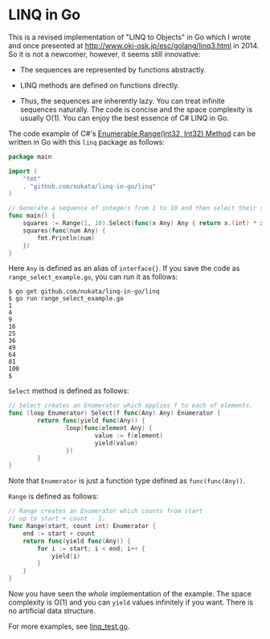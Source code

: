 # LINQ in Go

This is a revised implementation of "LINQ to Objects" in Go
which I wrote and once presented at 
<http://www.oki-osk.jp/esc/golang/linq3.html> in 2014.
So it is not a newcomer, however, it seems still innovative:

- The sequences are represented by functions abstractly.

- LINQ methods are defined on functions directly.

- Thus, the sequences are inherently lazy.
  You can treat infinite sequences naturally.
  The code is concise and the space complexity is usually O(1).
  You can enjoy the best essence of C# LINQ in Go.

The code example of C#'s 
[Enumerable.Range(Int32, Int32) Method](https://docs.microsoft.com/dotnet/api/system.linq.enumerable.range)
can be written in Go with this `linq` package as follows:

```Go
package main

import (
	"fmt"
	. "github.com/nukata/linq-in-go/linq"
)

// Generate a sequence of integers from 1 to 10 and then select their squares.
func main() {
	squares := Range(1, 10).Select(func(x Any) Any { return x.(int) * x.(int) })
	squares(func(num Any) {
		fmt.Println(num)
	})
}
```

Here `Any` is defined as an alias of `interface{}`.
If you save the code as `range_select_example.go`, you can run it as follows:

```
$ go get github.com/nukata/linq-in-go/linq
$ go run range_select_example.go
1
4
9
16
25
36
49
64
81
100
$ 
```

`Select` method is defined as follows:

```Go
// Select creates an Enumerator which applies f to each of elements.
func (loop Enumerator) Select(f func(Any) Any) Enumerator {
        return func(yield func(Any)) {
                loop(func(element Any) {
                        value := f(element)
                        yield(value)
                })
        }
}
```

Note that `Enumerator` is just a function type defined as `func(func(Any))`.

`Range` is defined as follows:

```Go
// Range creates an Enumerator which counts from start
// up to start + count - 1.
func Range(start, count int) Enumerator {
	end := start + count
	return func(yield func(Any)) {
		for i := start; i < end; i++ {
			yield(i)
		}
	}
}
```


Now you have seen the _whole_ implementation of the example.
The space complexity is O(1) and you can `yield` values
infinitely if you want.
There is no artificial data structure.

For more examples, see [linq_test.go](linq/linq_test.go).
